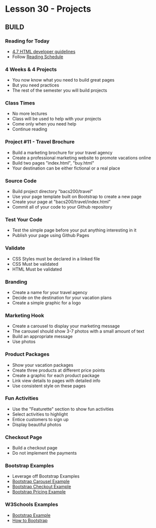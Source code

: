 # Lesson 30 - Projects

## BUILD

### Reading for Today
* [4.7 HTML developer guidelines](https://learn.zybooks.com/zybook/UNCOBACS200SeamanFall2020/chapter/4/section/7)
* Follow [Reading Schedule](/course/bacs200/docs/ZybooksReading)


### 4 Weeks & 4 Projects
* You now know what you need to build great pages
* But you need practices
* The rest of the semester you will build projects


### Class Times
* No more lectures
* Class will be used to help with your projects
* Come only when you need help
* Continue reading


### Project #11 - Travel Brochure
* Build a marketing brochure for your travel agency
* Create a professional marketing website to promote vacations online
* Build two pages "index.html", "buy.html"
* Your destination can be either fictional or a real place


### Source Code
* Build project directory "bacs200/travel"
* Use your page template built on Bootstrap to create a new page
* Create your page at "bacs200/travel/index.html"
* Commit all of your code to your Github repository


### Test Your Code
* Test the simple page before your put anything interesting in it
* Publish your page using Github Pages


### Validate
* CSS Styles must be declared in a linked file
* CSS Must be validated
* HTML Must be validated


### Branding
* Create a name for your travel agency
* Decide on the destination for your vacation plans
* Create a simple graphic for a logo


### Marketing Hook
* Create a carousel to display your marketing message
* The carousel should show 3-7 photos with a small amount of text
* Build an appropriate message
* Use photos


### Product Packages
* Show your vacation packages
* Create three products at different price points
* Create a graphic for each product package
* Link view details to pages with detailed info
* Use consistent style on these pages


### Fun Activities
* Use the "Featurette" section to show fun activities
* Select activities to highlight
* Entice customers to sign up
* Display beautiful photos


### Checkout Page
* Build a checkout page 
* Do not implement the payments


### Bootstrap Examples
* Leverage off Bootstrap Examples
* [Bootstrap Carousel Example](https://getbootstrap.com/docs/4.5/examples/carousel/)
* [Bootstrap Checkout Example](https://getbootstrap.com/docs/4.5/examples/checkout/)
* [Bootstrap Pricing Example](https://getbootstrap.com/docs/4.5/examples/pricing/)


### W3Schools Examples
* [Bootstrap Example](https://www.w3schools.com/bootstrap4/default.asp)
* [How to Bootstrap](https://www.w3schools.com/howto/howto_website_bootstrap4.asp)


